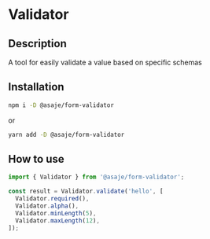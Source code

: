 # Validator

## **Description**

A tool for easily validate a value based on specific schemas

## **Installation**

```bash
npm i -D @asaje/form-validator
```

or

```bash
yarn add -D @asaje/form-validator
```

## **How to use**

```ts
import { Validator } from '@asaje/form-validator';

const result = Validator.validate('hello', [
  Validator.required(),
  Validator.alpha(),
  Validator.minLength(5),
  Validator.maxLength(12),
]);
```
